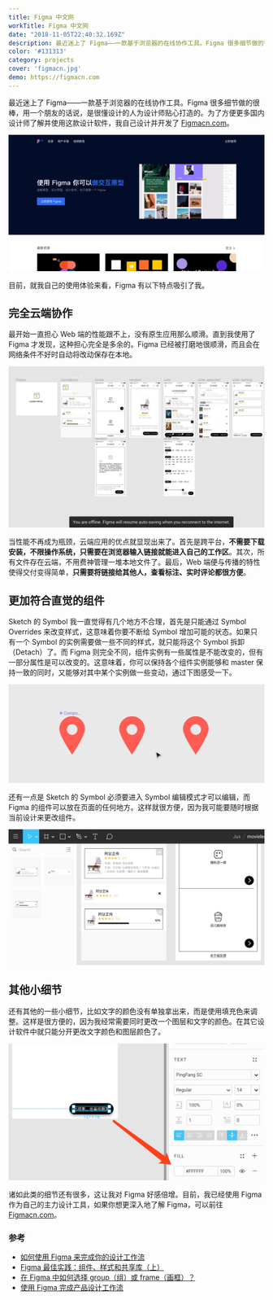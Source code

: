 ```yaml
---
title: Figma 中文网
workTitle: Figma 中文网
date: "2018-11-05T22:40:32.169Z"
description: 最近迷上了 Figma——一款基于浏览器的在线协作工具。Figma 很多细节做的很棒，用一个朋友的话说，是很懂设计的人为设计师贴心打造的。
color: '#131313'
category: projects
cover: 'figmacn.jpg'
demo: https://figmacn.com
---
```


最近迷上了 Figma——一款基于浏览器的在线协作工具。Figma 很多细节做的很棒，用一个朋友的话说，是很懂设计的人为设计师贴心打造的。为了方便更多国内设计师了解并使用这款设计软件，我自己设计并开发了 [Figmacn.com](https://figmacn.com)。

![网站概览](./overview.png)

目前，就我自己的使用体验来看，Figma 有以下特点吸引了我。

## 完全云端协作
最开始一直担心 Web 端的性能跟不上，没有原生应用那么顺滑。直到我使用了 Figma 才发现，这种担心完全是多余的。Figma 已经被打磨地很顺滑，而且会在网络条件不好时自动将改动保存在本地。

![基于 Web](./web-based.jpeg)

当性能不再成为瓶颈，云端应用的优点就显现出来了。首先是跨平台，**不需要下载安装，不限操作系统，只需要在浏览器输入链接就能进入自己的工作区**。其次，所有文件存在云端，不用费神管理一堆本地文件了。最后，Web 端便与传播的特性使得交付变得简单，**只需要将链接给其他人，查看标注、实时评论都很方便**。

## 更加符合直觉的组件
Sketch 的 Symbol 我一直觉得有几个地方不合理，首先是只能通过 Symbol Overrides 来改变样式，这意味着你要不断给 Symbol 增加可能的状态。如果只有一个 Symbol 的实例需要做一些不同的样式，就只能将这个 Symbol 拆卸（Detach）了。而 Figma 则完全不同，组件实例有一些属性是不能改变的，但有一部分属性是可以改变的。这意味着，你可以保持各个组件实例能够和 master 保持一致的同时，又能够对其中某个实例做一些变动，通过下图感受一下。

![组件](./component.gif)

还有一点是 Sketch 的 Symbol 必须要进入 Symbol 编辑模式才可以编辑，而 Figma 的组件可以放在页面的任何地方。这样就很方便，因为我可能要随时根据当前设计来更改组件。

![就近放置组件](./nearby-components.jpeg)

## 其他小细节
还有其他的一些小细节，比如文字的颜色没有单独拿出来，而是使用填充色来调整。这样是很方便的，因为我经常需要同时更改一个图层和文字的颜色。在其它设计软件中就只能分开更改文字颜色和图层颜色了。

![就近放置组件](./fill.jpeg)

诸如此类的细节还有很多，这让我对 Figma 好感倍增。目前，我已经使用 Figma 作为自己的主力设计工具，如果你想更深入地了解 Figma，可以前往 [Figmacn.com](https://figmacn.com)。

### 参考
- [如何使用 Figma 来完成你的设计工作流](https://mp.weixin.qq.com/s/6lPT_9NQmqwVYOlaL0NkEw)
- [Figma 最佳实践：组件、样式和共享库（上）](https://mp.weixin.qq.com/s/PoEk5vRRrquLOTOH3QZgIw)
- [在 Figma 中如何选择 group（组）或 frame（画框）？](https://mp.weixin.qq.com/s/FsuuJBXr3es9D2Yg-NZP9g)
- [使用 Figma 完成产品设计工作流](https://mp.weixin.qq.com/s/dvgyO_lh7XvjjoImo1hIxw)